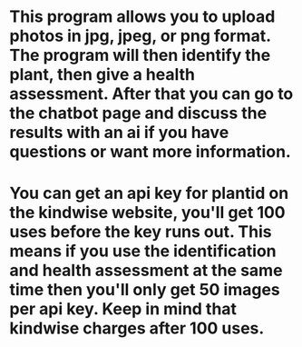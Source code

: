# This program allows you to upload photos in jpg, jpeg, or png format. The program will then identify the plant, then give a health assessment. After that you can go to the chatbot page and discuss the results with an ai if you have questions or want more information.
# You can get an api key for plantid on the kindwise website, you'll get 100 uses before the key runs out. This means if you use the identification and health assessment  at the same time then you'll only get 50 images per api key. Keep in mind that kindwise charges after 100 uses.